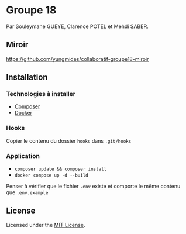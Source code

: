 # Groupe 18

Par Souleymane GUEYE, Clarence POTEL et Mehdi SABER.

## Miroir

https://github.com/yungmides/collaboratif-groupe18-miroir


## Installation

### Technologies à installer
- [Composer](https://getcomposer.org)
- [Docker](https://docker.com)

### Hooks

Copier le contenu du dossier `hooks` dans `.git/hooks`

### Application

- `composer update && composer install`
- `docker compose up -d --build`

Penser à vérifier que le fichier `.env` existe et comporte le même contenu que `.env.example`

## License

Licensed under the [MIT License](LICENSE).
